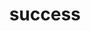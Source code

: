 ---
layout: success
title: 'success'
permalink: /success-pricing/
pageName: 'success_page'
colorTheme: 'pastel-green'
colorThemeHex: '#5f1420'
sitemap: false

pageContent:
  title: "Thanks for downloading!"
  text:  'Your pricing guide is on the way and will land in your inbox shortly. Go and check it out or head back to <a href="!SITE_URL!/payment-methods/" class="link_inline link_inline--red">Payment methods</a>'

---